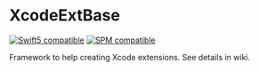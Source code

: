 # XcodeExtBase

[![Swift5 compatible][Swift5Badge]][Swift5Link]
[![SPM compatible][SPMBadge]][SPMLink]

[Swift5Badge]: https://img.shields.io/badge/swift-5-orange.svg?style=flat
[Swift5Link]: https://developer.apple.com/swift/

[SPMBadge]: https://img.shields.io/badge/SPM-compatible-brightgreen.svg
[SPMLink]: https://github.com/apple/swift-package-manager

Framework to help creating Xcode extensions. See details in wiki. 
